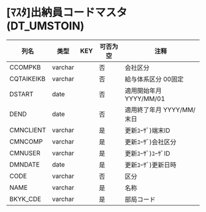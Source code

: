 # [ﾏｽﾀ]出納員コードマスタ                (DT_UMSTOIN)
| 列名   | 类型   | KEY  | 可否为空 | 注释   |
| ---- | ---- | ---- | ---- | ---- |
|CCOMPKB|varchar||否|会社区分                                                        |
|CQTAIKEIKB|varchar||否|給与体系区分                        00固定                          |
|DSTART|date||否|適用開始年月                        YYYY/MM/01                    |
|DEND|date||否|適用終了年月                        YYYY/MM/末日                    |
|CMNCLIENT|varchar||是|更新ﾕｰｻﾞ)端末ID                                                 |
|CMNCOMP|varchar||是|更新ﾕｰｻﾞ)会社区分                                                 |
|CMNUSER|varchar||是|更新ﾕｰｻﾞ)ﾕｰｻﾞID                                               |
|DMNDATE|date||是|更新ﾕｰｻﾞ)更新日時                                                 |
|CODE|varchar||否|区分                                                          |
|NAME|varchar||是|名称                                                          |
|BKYK_CDE|varchar||是|部局コード                                                    |
